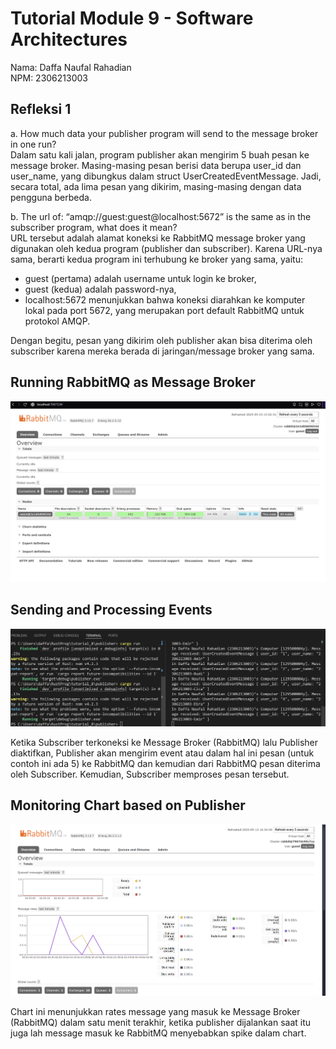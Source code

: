 # Tutorial Module 9 - Software Architectures

Nama: Daffa Naufal Rahadian<br>
NPM: 2306213003

## Refleksi 1
a. How much data your publisher program will send to the message broker in one
run?
<br/>
Dalam satu kali jalan, program publisher akan mengirim 5 buah pesan ke message broker. Masing-masing pesan berisi data berupa user_id dan user_name, yang dibungkus dalam struct UserCreatedEventMessage. Jadi, secara total, ada lima pesan yang dikirim, masing-masing dengan data pengguna berbeda.

b. The url of: “amqp://guest:guest@localhost:5672” is the same as in the subscriber
program, what does it mean?
<br/>
URL tersebut adalah alamat koneksi ke RabbitMQ message broker yang digunakan oleh kedua program (publisher dan subscriber). Karena URL-nya sama, berarti kedua program ini terhubung ke broker yang sama, yaitu:
- guest (pertama) adalah username untuk login ke broker,
- guest (kedua) adalah password-nya,
- localhost:5672 menunjukkan bahwa koneksi diarahkan ke komputer lokal pada port 5672, yang merupakan port default RabbitMQ untuk protokol AMQP.

Dengan begitu, pesan yang dikirim oleh publisher akan bisa diterima oleh subscriber karena mereka berada di jaringan/message broker yang sama.

## Running RabbitMQ as Message Broker
![Running RabbitMQ as message broker.](screenshots/Rabbitmqfirstpic.png)


## Sending and Processing Events
![SendingEventsToRabbitMQthenProcessingIt](screenshots/terminal_publisher_dan_subscriber.png)

Ketika Subscriber terkoneksi ke Message Broker (RabbitMQ) lalu Publisher diaktifkan, Publisher akan mengirim event atau dalam hal ini pesan (untuk contoh ini ada 5) ke RabbitMQ dan kemudian dari RabbitMQ pesan diterima oleh Subscriber. Kemudian, Subscriber memproses pesan tersebut.

## Monitoring Chart based on Publisher
![MonitoringChart](screenshots/MonitoringChart.png)

Chart ini menunjukkan rates message yang masuk ke Message Broker (RabbitMQ) dalam satu menit terakhir, ketika publisher dijalankan saat itu juga lah message masuk ke RabbitMQ menyebabkan spike dalam chart.